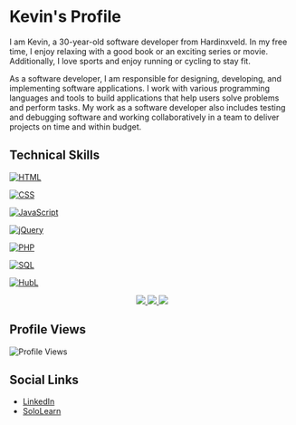 # Kevin's Profile

I am Kevin, a 30-year-old software developer from Hardinxveld. In my free time, I enjoy relaxing with a good book or an exciting series or movie. Additionally, I love sports and enjoy running or cycling to stay fit.

As a software developer, I am responsible for designing, developing, and implementing software applications. I work with various programming languages and tools to build applications that help users solve problems and perform tasks. My work as a software developer also includes testing and debugging software and working collaboratively in a team to deliver projects on time and within budget.

## Technical Skills
<p align="left">
  <a href="https://github.com/kevinkraaijveld">
    <img src="https://img.shields.io/badge/HTML-black?style=for-the-badge&logo=html5" alt="HTML">
  </a>
</p>
<p align="left">
  <a href="https://github.com/kevinkraaijveld">
    <img src="https://img.shields.io/badge/CSS-black?style=for-the-badge&logo=css3" alt="CSS">
  </a>
</p>
<p align="left">
  <a href="https://github.com/kevinkraaijveld">
    <img src="https://img.shields.io/badge/JavaScript-black?style=for-the-badge&logo=javascript" alt="JavaScript">
  </a>
</p>
<p align="left">
  <a href="https://github.com/kevinkraaijveld">
    <img src="https://img.shields.io/badge/jQuery-black?style=for-the-badge&logo=jquery" alt="jQuery">
  </a>
</p>
<p align="left">
  <a href="https://github.com/kevinkraaijveld">
    <img src="https://img.shields.io/badge/PHP-black?style=for-the-badge&logo=php" alt="PHP">
  </a>
</p>
<p align="left">
  <a href="https://github.com/kevinkraaijveld">
    <img src="https://img.shields.io/badge/SQL-black?style=for-the-badge&logo=mysql" alt="SQL">
  </a>
</p>


<a href="https://github.com/kevinkraaijveld">
  <img src="https://img.shields.io/badge/HubL-black?style=for-the-badge&logo=python" alt="HubL">
</a>

<p align="center">
  <a href="https://github.com/kevinkraaijveld">
    <img src="http://github-profile-summary-cards.vercel.app/api/cards/profile-details?username=kevinkraaijveld&theme=transparent" />
  </a>
  <a href="https://github.com/kevinkraaijveld">
    <img src="https://github-readme-streak-stats.herokuapp.com/?user=kevinkraaijveld&hide_border=true&card_width=338&theme=transparent" />
  </a>
  <a href="https://github.com/kevinkraaijveld">
    <img src="http://github-profile-summary-cards.vercel.app/api/cards/stats?username=kevinkraaijveld&theme=transparent" />
  </a>

</p>


## Profile Views
![Profile Views](https://komarev.com/ghpvc/?username=kevinkraaijveld)

## Social Links
- [LinkedIn](https://www.linkedin.com/in/kevinkraaijveld/)
- [SoloLearn](https://www.sololearn.com/profile/6274601)


